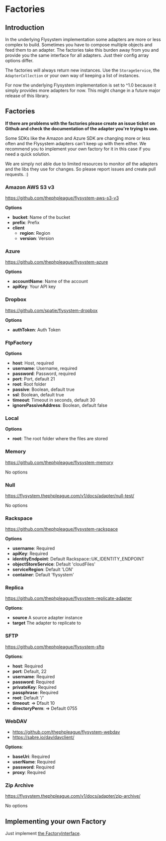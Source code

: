 # Factories

## Introduction

In the underlying Flysystem implementation some adapters are more or less complex to build. Sometimes you have to compose multiple objects and feed them to an adapter. The factories take this burden away from you and provide you the same interface for all adapters. Just their config array options differ.

The factories will always return new instances. Use the `StorageService`, the `AdapterCollection` or your own way of keeping a list of instances.

For now the underlying Flysystem implementation is set to ^1.0 because it simply provides more adapters for now. This might change in a future major release of this library.

## Factories

**If there are problems with the factories please create an issue ticket on Github and check the documentation of the adapter you're trying to use.**

Some SDKs like the Amazon and Azure SDK are changing more or less often and the Flysystem adapters can't keep up with them either. We recommend you to implement your own factory for it in this case if you need a quick solution.

We are simply not able due to limited resources to monitor *all* the adapters and the libs they use for changes. So please report issues and create pull requests. :)

### Amazon AWS S3 v3

https://github.com/thephpleague/flysystem-aws-s3-v3

**Options**
 * **bucket**: Name of the bucket
 * **prefix**: Prefix
 * **client**
   * **region**: Region
   * **version**: Version

### Azure

https://github.com/thephpleague/flysystem-azure

**Options**
 * **accountName**: Name of the account
 * **apiKey**: Your API key

### Dropbox

https://github.com/spatie/flysystem-dropbox

**Options**
 * **authToken**: Auth Token

### FtpFactory

**Options**
 * **host**: Host, required
 * **username**: Username, required
 * **password**: Password, required
 * **port**: Port, default 21
 * **root**: Root folder
 * **passive**: Boolean, default true
 * **ssl**: Boolean, default true
 * **timeout**: Timeout in seconds, default 30
 * **ignorePassiveAddress**: Boolean, default false

### Local

**Options**
 * **root**: The root folder where the files are stored

### Memory

https://github.com/thephpleague/flysystem-memory

No options

### Null

https://flysystem.thephpleague.com/v1/docs/adapter/null-test/

No options

### Rackspace

https://github.com/thephpleague/flysystem-rackspace

**Options**
 * **username**: Required
 * **apiKey**: Required
 * **identityEndpoint**: Default Rackspace::UK_IDENTITY_ENDPOINT
 * **objectStoreService**: Default 'cloudFiles'
 * **serviceRegion**: Default 'LON'
 * **container**: Default 'flysystem'

### Replica

https://github.com/thephpleague/flysystem-replicate-adapter

**Options**:
 * **source** A source adapter instance
 * **target** The adapter to replicate to

### SFTP

https://github.com/thephpleague/flysystem-sftp

**Options**:
 * **host**: Required
 * **port**: Default, 22
 * **username**: Required
 * **password**: Required
 * **privateKey**: Required
 * **passphrase**: Required
 * **root**: Default '/'
 * **timeout**: => Dfault 10
 * **directoryPerm**: => Default 0755

### WebDAV

 * https://github.com/thephpleague/flysystem-webdav
 * https://sabre.io/dav/davclient/

**Options**:
 * **baseUri**: Required
 * **userName**: Required
 * **password**: Required
 * **proxy**: Required

### Zip Archive

https://flysystem.thephpleague.com/v1/docs/adapter/zip-archive/

No options

## Implementing your own Factory

Just implement [the FactoryInterface](../src/Factories/FactoryInterface.php).
